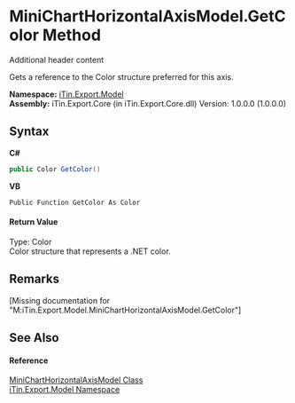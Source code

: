 # MiniChartHorizontalAxisModel.GetColor Method 
Additional header content 

Gets a reference to the Color structure preferred for this axis.

**Namespace:**&nbsp;<a href="N_iTin_Export_Model">iTin.Export.Model</a><br />**Assembly:**&nbsp;iTin.Export.Core (in iTin.Export.Core.dll) Version: 1.0.0.0 (1.0.0.0)

## Syntax

**C#**<br />
``` C#
public Color GetColor()
```

**VB**<br />
``` VB
Public Function GetColor As Color
```


#### Return Value
Type: Color<br />Color structure that represents a .NET color.

## Remarks
\[Missing <remarks> documentation for "M:iTin.Export.Model.MiniChartHorizontalAxisModel.GetColor"\]

## See Also


#### Reference
<a href="T_iTin_Export_Model_MiniChartHorizontalAxisModel">MiniChartHorizontalAxisModel Class</a><br /><a href="N_iTin_Export_Model">iTin.Export.Model Namespace</a><br />